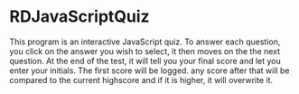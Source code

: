 # RDJavaScriptQuiz

This program is an interactive JavaScript quiz. To answer each question, you click on the answer you wish to select, it then moves on the the next question. 
At the end of the test, it will tell you your final score and let you enter your initials. The first score will be logged. any score after that will be compared to the current highscore and if it is higher, it will overwrite it. 